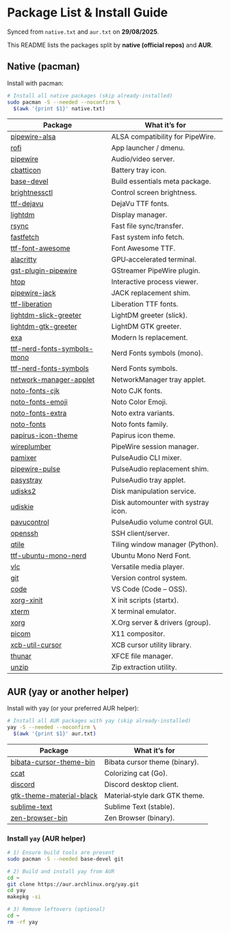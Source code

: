 # Package List & Install Guide

Synced from `native.txt` and `aur.txt` on **29/08/2025**.

This README lists the packages split by **native (official repos)** and **AUR**.

## Native (pacman)
Install with pacman:
```bash
# Install all native packages (skip already-installed)
sudo pacman -S --needed --noconfirm \
  $(awk '{print $1}' native.txt)
```

| Package | What it’s for |
|---|---|
| [pipewire-alsa](https://archlinux.org/packages/extra/x86_64/pipewire-alsa/) | ALSA compatibility for PipeWire. |
| [rofi](https://archlinux.org/packages/extra/x86_64/rofi/) | App launcher / dmenu. |
| [pipewire](https://archlinux.org/packages/extra/x86_64/pipewire/) | Audio/video server. |
| [cbatticon](https://archlinux.org/packages/extra/x86_64/cbatticon/) | Battery tray icon. |
| [base-devel](https://archlinux.org/packages/core/any/base-devel/) | Build essentials meta package. |
| [brightnessctl](https://archlinux.org/packages/extra/x86_64/brightnessctl/) | Control screen brightness. |
| [ttf-dejavu](https://archlinux.org/packages/extra/any/ttf-dejavu/) | DejaVu TTF fonts. |
| [lightdm](https://archlinux.org/packages/extra/x86_64/lightdm/) | Display manager. |
| [rsync](https://archlinux.org/packages/extra/x86_64/rsync/) | Fast file sync/transfer. |
| [fastfetch](https://archlinux.org/packages/extra/x86_64/fastfetch/) | Fast system info fetch. |
| [ttf-font-awesome](https://archlinux.org/packages/extra/any/ttf-font-awesome/) | Font Awesome TTF. |
| [alacritty](https://archlinux.org/packages/extra/x86_64/alacritty/) | GPU‑accelerated terminal. |
| [gst-plugin-pipewire](https://archlinux.org/packages/extra/x86_64/gst-plugin-pipewire/) | GStreamer PipeWire plugin. |
| [htop](https://archlinux.org/packages/extra/x86_64/htop/) | Interactive process viewer. |
| [pipewire-jack](https://archlinux.org/packages/extra/x86_64/pipewire-jack/) | JACK replacement shim. |
| [ttf-liberation](https://archlinux.org/packages/extra/any/ttf-liberation/) | Liberation TTF fonts. |
| [lightdm-slick-greeter](https://archlinux.org/packages/extra/x86_64/lightdm-slick-greeter/) | LightDM greeter (slick). |
| [lightdm-gtk-greeter](https://archlinux.org/packages/extra/x86_64/lightdm-gtk-greeter/) | LightDM GTK greeter. |
| [exa](https://archlinux.org/packages/extra/x86_64/exa/) | Modern ls replacement. |
| [ttf-nerd-fonts-symbols-mono](https://archlinux.org/packages/extra/any/ttf-nerd-fonts-symbols-mono/) | Nerd Fonts symbols (mono). |
| [ttf-nerd-fonts-symbols](https://archlinux.org/packages/extra/any/ttf-nerd-fonts-symbols/) | Nerd Fonts symbols. |
| [network-manager-applet](https://archlinux.org/packages/extra/x86_64/network-manager-applet/) | NetworkManager tray applet. |
| [noto-fonts-cjk](https://archlinux.org/packages/extra/any/noto-fonts-cjk/) | Noto CJK fonts. |
| [noto-fonts-emoji](https://archlinux.org/packages/extra/any/noto-fonts-emoji/) | Noto Color Emoji. |
| [noto-fonts-extra](https://archlinux.org/packages/extra/any/noto-fonts-extra/) | Noto extra variants. |
| [noto-fonts](https://archlinux.org/packages/extra/any/noto-fonts/) | Noto fonts family. |
| [papirus-icon-theme](https://archlinux.org/packages/extra/any/papirus-icon-theme/) | Papirus icon theme. |
| [wireplumber](https://archlinux.org/packages/extra/x86_64/wireplumber/) | PipeWire session manager. |
| [pamixer](https://archlinux.org/packages/extra/x86_64/pamixer/) | PulseAudio CLI mixer. |
| [pipewire-pulse](https://archlinux.org/packages/extra/x86_64/pipewire-pulse/) | PulseAudio replacement shim. |
| [pasystray](https://archlinux.org/packages/extra/x86_64/pasystray/) | PulseAudio tray applet. |
| [udisks2](https://archlinux.org/packages/extra/x86_64/udisks2/) | Disk manipulation service. |
| [udiskie](https://archlinux.org/packages/extra/x86_64/udiskie/) | Disk automounter with systray icon. |
| [pavucontrol](https://archlinux.org/packages/extra/x86_64/pavucontrol/) | PulseAudio volume control GUI. |
| [openssh](https://archlinux.org/packages/core/x86_64/openssh/) | SSH client/server. |
| [qtile](https://archlinux.org/packages/extra/x86_64/qtile/) | Tiling window manager (Python). |
| [ttf-ubuntu-mono-nerd](https://archlinux.org/packages/extra/any/ttf-ubuntu-mono-nerd/) | Ubuntu Mono Nerd Font. |
| [vlc](https://archlinux.org/packages/extra/x86_64/vlc/) | Versatile media player. |
| [git](https://archlinux.org/packages/extra/x86_64/git/) | Version control system. |
| [code](https://archlinux.org/packages/extra/x86_64/code/) | VS Code (Code – OSS). |
| [xorg-xinit](https://archlinux.org/packages/extra/x86_64/xorg-xinit/) | X init scripts (startx). |
| [xterm](https://archlinux.org/packages/extra/x86_64/xterm/) | X terminal emulator. |
| [xorg](https://archlinux.org/groups/x86_64/xorg/) | X.Org server & drivers (group). |
| [picom](https://archlinux.org/packages/extra/x86_64/picom/) | X11 compositor. |
| [xcb-util-cursor](https://archlinux.org/packages/extra/x86_64/xcb-util-cursor/) | XCB cursor utility library. |
| [thunar](https://archlinux.org/packages/extra/x86_64/thunar/) | XFCE file manager. |
| [unzip](https://archlinux.org/packages/extra/x86_64/unzip/) | Zip extraction utility. |

## AUR (yay or another helper)
Install with yay (or your preferred AUR helper):
```bash
# Install all AUR packages with yay (skip already-installed)
yay -S --needed --noconfirm \
  $(awk '{print $1}' aur.txt)
```

| Package | What it’s for |
|---|---|
| [bibata-cursor-theme-bin](https://aur.archlinux.org/packages/bibata-cursor-theme-bin) | Bibata cursor theme (binary). |
| [ccat](https://aur.archlinux.org/packages/ccat) | Colorizing cat (Go). |
| [discord](https://archlinux.org/packages/extra/x86_64/discord/) | Discord desktop client. |
| [gtk-theme-material-black](https://aur.archlinux.org/packages/gtk-theme-material-black) | Material‑style dark GTK theme. |
| [sublime-text](https://aur.archlinux.org/packages/sublime-text-4) | Sublime Text (stable). |
| [zen-browser-bin](https://aur.archlinux.org/packages/zen-browser-bin) | Zen Browser (binary). |

### Install `yay` (AUR helper)

```bash
# 1) Ensure build tools are present
sudo pacman -S --needed base-devel git

# 2) Build and install yay from AUR
cd ~
git clone https://aur.archlinux.org/yay.git
cd yay
makepkg -si

# 3) Remove leftovers (optional)
cd ~
rm -rf yay
```